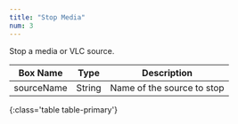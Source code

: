 ```yaml
---
title: "Stop Media"
num: 3
---
```

Stop a media or VLC source.


| Box Name | Type | Description | 
|-------|--------|--------
|sourceName	|String	|Name of the source to stop |
{:class='table table-primary'}
